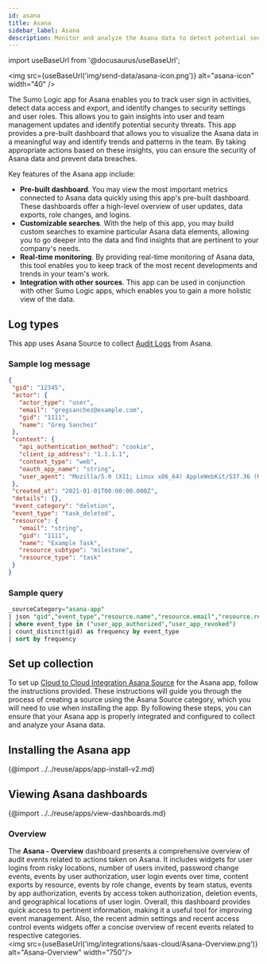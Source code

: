 ```yaml
---
id: asana
title: Asana
sidebar_label: Asana
description: Monitor and analyze the Asana data to detect potential security threats related to user activity.
---
```


import useBaseUrl from '@docusaurus/useBaseUrl';

<img src={useBaseUrl('img/send-data/asana-icon.png')} alt="asana-icon" width="40" />

The Sumo Logic app for Asana enables you to track user sign in activities, detect data access and export, and identify changes to security settings and user roles. This allows you to gain insights into user and team management updates and identify potential security threats. This app provides a pre-built dashboard that allows you to visualize the Asana data in a meaningful way and identify trends and patterns in the team. By taking appropriate actions based on these insights, you can ensure the security of Asana data and prevent data breaches.

Key features of the Asana app include:
- **Pre-built dashboard**. You may view the most important metrics connected to Asana data quickly using this app's pre-built dashboard. These dashboards offer a high-level overview of user updates, data exports, role changes, and logins.
- **Customizable searches**. With the help of this app, you may build custom searches to examine particular Asana data elements, allowing you to go deeper into the data and find insights that are pertinent to your company's needs.
- **Real-time monitoring**. By providing real-time monitoring of Asana data, this tool enables you to keep track of the most recent developments and trends in your team's work.
- **Integration with other sources**. This app can be used in conjunction with other Sumo Logic apps, which enables you to gain a more holistic view of the data.

## Log types

This app uses Asana Source to collect [Audit Logs](https://developers.asana.com/reference/audit-log-api) from Asana.

### Sample log message

```json title="Audit Log"
{
 "gid": "12345",
 "actor": {
   "actor_type": "user",
   "email": "gregsanchez@example.com",
   "gid": "1111",
   "name": "Greg Sanchez"
 },
 "context": {
   "api_authentication_method": "cookie",
   "client_ip_address": "1.1.1.1",
   "context_type": "web",
   "oauth_app_name": "string",
   "user_agent": "Mozilla/5.0 (X11; Linux x86_64) AppleWebKit/537.36 (KHTML, like Gecko) Chrome/51.0.2704.103 Safari/537.36"
 },
 "created_at": "2021-01-01T00:00:00.000Z",
 "details": {},
 "event_category": "deletion",
 "event_type": "task_deleted",
 "resource": {
   "email": "string",
   "gid": "1111",
   "name": "Example Task",
   "resource_subtype": "milestone",
   "resource_type": "task"
 }
}
```

### Sample query

```sql title="Events by App Authorization"
_sourceCategory="asana-app"
| json "gid","event_type","resource.name","resource.email","resource.resource_type","event_category", "created_at", "actor.name", "actor.email","context.client_ip_address" as gid, event_type, resource_name, resource_email, resource_type, event_category, created_at, actor_name, actor_email, ip nodrop
| where event_type in ("user_app_authorized","user_app_revoked")
| count_distinct(gid) as frequency by event_type
| sort by frequency
```

## Set up collection

To set up [Cloud to Cloud Integration Asana Source](/docs/send-data/hosted-collectors/cloud-to-cloud-integration-framework/asana-source/) for the Asana app, follow the instructions provided. These instructions will guide you through the process of creating a source using the Asana Source category, which you will need to use when installing the app. By following these steps, you can ensure that your Asana app is properly integrated and configured to collect and analyze your Asana data.

## Installing the Asana app


{@import ../../reuse/apps/app-install-v2.md}

## Viewing Asana dashboards

{@import ../../reuse/apps/view-dashboards.md}

### Overview

The **Asana - Overview** dashboard presents a comprehensive overview of audit events related to actions taken on Asana. It includes widgets for user logins from risky locations, number of users invited, password change events, events by user authorization, user login events over time, content exports by resource, events by role change, events by team status, events by app authorization, events by access token authorization, deletion events, and geographical locations of user login. Overall, this dashboard provides quick access to pertinent information, making it a useful tool for improving event management. Also, the recent admin settings and recent access control events widgets offer a concise overview of recent events related to respective categories. <br/><img src={useBaseUrl('img/integrations/saas-cloud/Asana-Overview.png')} alt="Asana-Overview" width="750"/>
